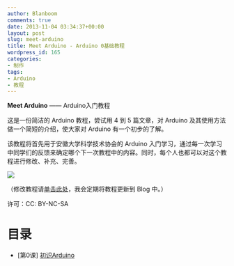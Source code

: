 ```yaml
---
author: Blanboom
comments: true
date: 2013-11-04 03:34:37+00:00
layout: post
slug: meet-arduino
title: Meet Arduino - Arduino 0基础教程
wordpress_id: 165
categories:
- 制作
tags:
- Arduino
- 教程
---
```



**Meet Arduino** —— Arduino入门教程

这是一份简洁的 Arduino 教程，尝试用 4 到 5 篇文章，对 Arduino 及其使用方法做一个简短的介绍，使大家对 Arduino 有一个初步的了解。

该教程将首先用于安徽大学科学技术协会的 Arduino 入门学习，通过每一次学习中同学们的反馈来确定哪个下一次教程中的内容。同时，每个人也都可以对这个教程进行修改、补充、完善。

<!-- more -->

![](http://blanboom.org/images/2013/11/700px-Meet_Arduino.png)

（修改教程请[单击此处](http://diy.blanboom.org/index.php/Arduino%E5%85%A5%E9%97%A8%E6%95%99%E7%A8%8B)，我会定期将教程更新到 Blog 中。）

许可：CC: BY-NC-SA


# 目录
	
  * [第0课] [初识Arduino](http://blanboom.org/meet-arduino-0.html)


